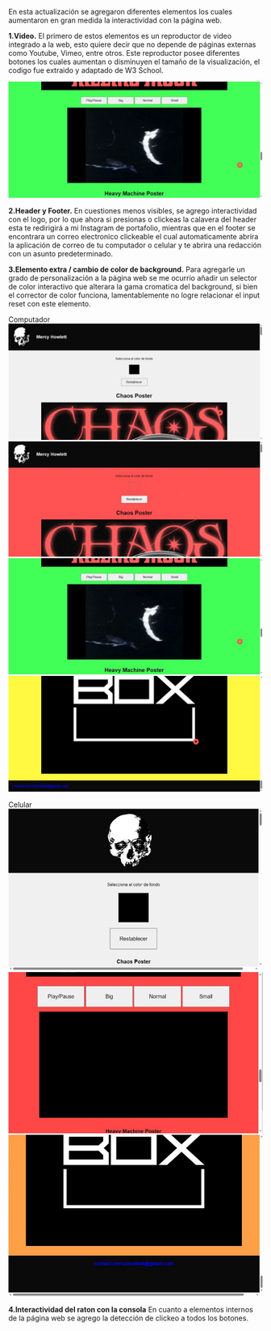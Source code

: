 En esta actualización se agregaron diferentes elementos los cuales aumentaron en gran medida la interactividad con la página web.

**1.Video.**
El primero de estos elementos es un reproductor de video integrado a la web, esto quiere decir que no depende de páginas externas como Youtube, Vimeo, entre otros. Este reproductor
posee diferentes botones los cuales aumentan o disminuyen el tamaño de la visualización, el codigo fue extraido y adaptado de W3 School.

![imagen](./screenshots2.jpg)

**2.Header y Footer.**
En cuestiones menos visibles, se agrego interactividad con el logo, por lo que ahora si presionas o clickeas la calavera del header esta te redirigirá a mi Instagram de portafolio,
mientras que en el footer se encontrara un correo electronico clickeable el cual automaticamente abrira la aplicación de correo de tu computador o celular y te abrira una redacción
con un asunto predeterminado.

**3.Elemento extra / cambio de color de background.**
Para agregarle un grado de personalización a la página web se me ocurrio añadir un selector de color interactivo que alterara la gama cromatica del background, si bien el corrector de
color funciona, lamentablemente no logre relacionar el input reset con este elemento.

Computador
![imagen](./screenshots.jpg)
![imagen](./screenshots1.jpg)
![imagen](./screenshots2.jpg)
![imagen](./screenshots3.jpg)

Celular
![imagen](./screenshots4.jpg)
![imagen](./screenshots5.jpg)
![imagen](./screenshots6.jpg)

**4.Interactividad del raton con la consola**
En cuanto a elementos internos de la página web se agrego la detección de clickeo a todos los botones.
